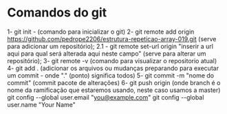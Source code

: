 # Comandos do git
1- git init - (comando para inicializar o git)
2- git remote add origin https://github.com/pedrope2206/estrutura-repeticao-array-019.git (serve para adicionar um repositório);
2.1 - git remote set-url origin "inserir a url aqui para qual será alterada aqui neste campo" (serve para alterar um repositório);
3- git remote -v (comando para visualizar o repositorio atual)
4- git add . (adicionar os arquivos ou mudanças preparando para executar um commit - onde "." (ponto) significa todos)
5- git commit -m "nome do commit" (commit pacote de alterações)
6- git push origin <branch> (onde branch é o nome da ramificação que estaremos usando, neste caso usamos a master)
git config --global user.email "you@example.com"
git config --global user.name "Your Name"